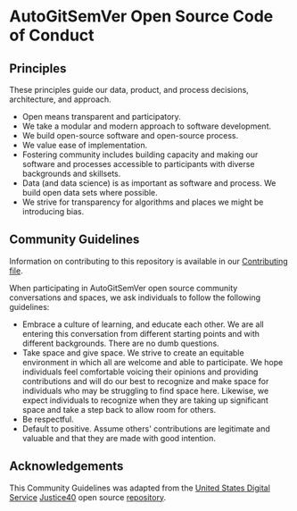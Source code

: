 # AutoGitSemVer Open Source Code of Conduct

## Principles
These principles guide our data, product, and process decisions, architecture, and approach.

- Open means transparent and participatory.
- We take a modular and modern approach to software development.
- We build open-source software and open-source process.
- We value ease of implementation.
- Fostering community includes building capacity and making our software and processes accessible to participants with diverse backgrounds and skillsets.
- Data (and data science) is as important as software and process. We build open data sets where possible.
- We strive for transparency for algorithms and places we might be introducing bias.

## Community Guidelines
Information on contributing to this repository is available in our [Contributing file](CONTRIBUTING.md).

When participating in AutoGitSemVer open source community conversations and spaces, we ask individuals to follow the following guidelines:

- Embrace a culture of learning, and educate each other. We are all entering this conversation from different starting points and with different backgrounds. There are no dumb questions.
- Take space and give space. We strive to create an equitable environment in which all are welcome and able to participate. We hope individuals feel comfortable voicing their opinions and providing contributions and will do our best to recognize and make space for individuals who may be struggling to find space here. Likewise, we expect individuals to recognize when they are taking up significant space and take a step back to allow room for others.
- Be respectful.
- Default to positive. Assume others' contributions are legitimate and valuable and that they are made with good intention.

## Acknowledgements
This Community Guidelines was adapted from the [United States Digital Service](https://usds.gov) [Justice40](https://thejustice40.com) open source [repository](https://github.com/usds/justice40-tool).
